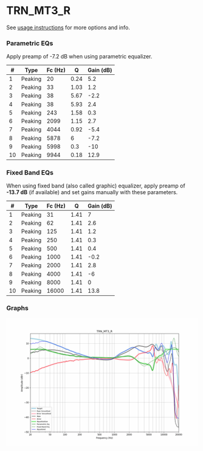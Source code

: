 # TRN_MT3_R
See [usage instructions](https://github.com/jaakkopasanen/AutoEq#usage) for more options and info.

### Parametric EQs
Apply preamp of -7.2 dB when using parametric equalizer.

|   # | Type    |   Fc (Hz) |    Q |   Gain (dB) |
|-----|---------|-----------|------|-------------|
|   1 | Peaking |        20 | 0.24 |         5.2 |
|   2 | Peaking |        33 | 1.03 |         1.2 |
|   3 | Peaking |        38 | 5.67 |        -2.2 |
|   4 | Peaking |        38 | 5.93 |         2.4 |
|   5 | Peaking |       243 | 1.58 |         0.3 |
|   6 | Peaking |      2099 | 1.15 |         2.7 |
|   7 | Peaking |      4044 | 0.92 |        -5.4 |
|   8 | Peaking |      5878 | 6    |        -7.2 |
|   9 | Peaking |      5998 | 0.3  |       -10   |
|  10 | Peaking |      9944 | 0.18 |        12.9 |

### Fixed Band EQs
When using fixed band (also called graphic) equalizer, apply preamp of **-13.7 dB** (if available) and set gains manually with these parameters.

|   # | Type    |   Fc (Hz) |    Q |   Gain (dB) |
|-----|---------|-----------|------|-------------|
|   1 | Peaking |        31 | 1.41 |         7   |
|   2 | Peaking |        62 | 1.41 |         2.6 |
|   3 | Peaking |       125 | 1.41 |         1.2 |
|   4 | Peaking |       250 | 1.41 |         0.3 |
|   5 | Peaking |       500 | 1.41 |         0.4 |
|   6 | Peaking |      1000 | 1.41 |        -0.2 |
|   7 | Peaking |      2000 | 1.41 |         2.8 |
|   8 | Peaking |      4000 | 1.41 |        -6   |
|   9 | Peaking |      8000 | 1.41 |         0   |
|  10 | Peaking |     16000 | 1.41 |        13.8 |

### Graphs
![](./TRN_MT3_R.png)
